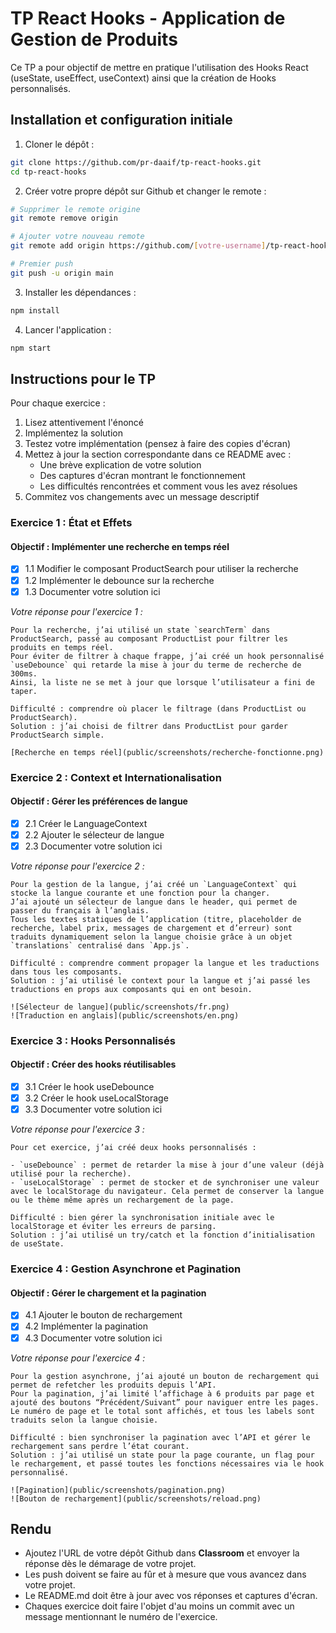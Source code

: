 # TP React Hooks - Application de Gestion de Produits

Ce TP a pour objectif de mettre en pratique l'utilisation des Hooks React (useState, useEffect, useContext) ainsi que la création de Hooks personnalisés.

## Installation et configuration initiale

1. Cloner le dépôt :
```bash
git clone https://github.com/pr-daaif/tp-react-hooks.git
cd tp-react-hooks
```

2. Créer votre propre dépôt sur Github et changer le remote :
```bash
# Supprimer le remote origine
git remote remove origin

# Ajouter votre nouveau remote
git remote add origin https://github.com/[votre-username]/tp-react-hooks.git

# Premier push
git push -u origin main
```

3. Installer les dépendances :
```bash
npm install
```

4. Lancer l'application :
```bash
npm start
```

## Instructions pour le TP

Pour chaque exercice :
1. Lisez attentivement l'énoncé
2. Implémentez la solution
3. Testez votre implémentation (pensez à faire des copies d'écran)
4. Mettez à jour la section correspondante dans ce README avec :
   - Une brève explication de votre solution
   - Des captures d'écran montrant le fonctionnement
   - Les difficultés rencontrées et comment vous les avez résolues
5. Commitez vos changements avec un message descriptif

### Exercice 1 : État et Effets 
#### Objectif : Implémenter une recherche en temps réel

- [x] 1.1 Modifier le composant ProductSearch pour utiliser la recherche
- [x] 1.2 Implémenter le debounce sur la recherche
- [x] 1.3 Documenter votre solution ici

_Votre réponse pour l'exercice 1 :_
```
Pour la recherche, j’ai utilisé un state `searchTerm` dans ProductSearch, passé au composant ProductList pour filtrer les produits en temps réel.  
Pour éviter de filtrer à chaque frappe, j’ai créé un hook personnalisé `useDebounce` qui retarde la mise à jour du terme de recherche de 300ms.  
Ainsi, la liste ne se met à jour que lorsque l’utilisateur a fini de taper.

Difficulté : comprendre où placer le filtrage (dans ProductList ou ProductSearch).  
Solution : j’ai choisi de filtrer dans ProductList pour garder ProductSearch simple.

[Recherche en temps réel](public/screenshots/recherche-fonctionne.png)

```

### Exercice 2 : Context et Internationalisation
#### Objectif : Gérer les préférences de langue

- [x] 2.1 Créer le LanguageContext
- [x] 2.2 Ajouter le sélecteur de langue
- [x] 2.3 Documenter votre solution ici

_Votre réponse pour l'exercice 2 :_
```
Pour la gestion de la langue, j’ai créé un `LanguageContext` qui stocke la langue courante et une fonction pour la changer.  
J’ai ajouté un sélecteur de langue dans le header, qui permet de passer du français à l’anglais.  
Tous les textes statiques de l’application (titre, placeholder de recherche, label prix, messages de chargement et d’erreur) sont traduits dynamiquement selon la langue choisie grâce à un objet `translations` centralisé dans `App.js`.

Difficulté : comprendre comment propager la langue et les traductions dans tous les composants.  
Solution : j’ai utilisé le context pour la langue et j’ai passé les traductions en props aux composants qui en ont besoin.

![Sélecteur de langue](public/screenshots/fr.png)
![Traduction en anglais](public/screenshots/en.png)
```

### Exercice 3 : Hooks Personnalisés
#### Objectif : Créer des hooks réutilisables

- [x] 3.1 Créer le hook useDebounce
- [x] 3.2 Créer le hook useLocalStorage
- [x] 3.3 Documenter votre solution ici

_Votre réponse pour l'exercice 3 :_
```
Pour cet exercice, j’ai créé deux hooks personnalisés :

- `useDebounce` : permet de retarder la mise à jour d’une valeur (déjà utilisé pour la recherche).
- `useLocalStorage` : permet de stocker et de synchroniser une valeur avec le localStorage du navigateur. Cela permet de conserver la langue ou le thème même après un rechargement de la page.

Difficulté : bien gérer la synchronisation initiale avec le localStorage et éviter les erreurs de parsing.
Solution : j’ai utilisé un try/catch et la fonction d’initialisation de useState.

```

### Exercice 4 : Gestion Asynchrone et Pagination
#### Objectif : Gérer le chargement et la pagination

- [x] 4.1 Ajouter le bouton de rechargement
- [x] 4.2 Implémenter la pagination
- [x] 4.3 Documenter votre solution ici

_Votre réponse pour l'exercice 4 :_
```
Pour la gestion asynchrone, j’ai ajouté un bouton de rechargement qui permet de refetcher les produits depuis l’API.  
Pour la pagination, j’ai limité l’affichage à 6 produits par page et ajouté des boutons “Précédent/Suivant” pour naviguer entre les pages.  
Le numéro de page et le total sont affichés, et tous les labels sont traduits selon la langue choisie.

Difficulté : bien synchroniser la pagination avec l’API et gérer le rechargement sans perdre l’état courant.
Solution : j’ai utilisé un state pour la page courante, un flag pour le rechargement, et passé toutes les fonctions nécessaires via le hook personnalisé.

![Pagination](public/screenshots/pagination.png)
![Bouton de rechargement](public/screenshots/reload.png)
```

## Rendu

- Ajoutez l'URL de votre dépôt Github dans  **Classroom** et envoyer la réponse dès le démarage de votre projet.
- Les push doivent se faire au fûr et à mesure que vous avancez dans votre projet.
- Le README.md doit être à jour avec vos réponses et captures d'écran. 
- Chaques exercice doit faire l'objet d'au moins un commit avec un message mentionnant le numéro de l'exercice.